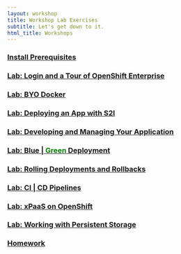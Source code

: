```yaml
---
layout: workshop
title: Workshop Lab Exercises
subtitle: Let's get down to it.
html_title: Workshops
---
```


### <a class="anchor" href="workshop-prerequisites.html" aria-hidden="true"><span aria-hidden="true" class="octicon octicon-link"></span>Install Prerequisites</a>

### <a class="anchor" href="workshop-lab-welcome.html" aria-hidden="true"><span aria-hidden="true" class="octicon octicon-link"></span>Lab: Login and a Tour of OpenShift Enterprise</a>

### <a class="anchor" href="workshop-lab-byodocker.html" aria-hidden="true"><span aria-hidden="true" class="octicon octicon-link"></span>Lab: BYO Docker</a>

### <a class="anchor" href="workshop-lab1.html" aria-hidden="true"><span aria-hidden="true" class="octicon octicon-link"></span>Lab: Deploying an App with S2I</a>

### <a class="anchor" href="workshop-lab2.html" aria-hidden="true"><span aria-hidden="true" class="octicon octicon-link"></span>Lab: Developing and Managing Your Application</a>

### <a class="anchor" href="workshop-lab3.html" aria-hidden="true"><span aria-hidden="true" class="octicon octicon-link"></span>Lab: Blue | <font color="green">Green</font> Deployment</a>

### <a class="anchor" href="workshop-lab4.html" aria-hidden="true"><span aria-hidden="true" class="octicon octicon-link"></span>Lab: Rolling Deployments and Rollbacks</a>

### <a class="anchor" href="workshop-lab5.html" aria-hidden="true"><span aria-hidden="true" class="octicon octicon-link"></span>Lab: CI | CD Pipelines</a>

### <a class="anchor" href="workshop-lab6.html" aria-hidden="true"><span aria-hidden="true" class="octicon octicon-link"></span>Lab: xPaaS on OpenShift</a>

### <a class="anchor" href="workshop-lab7.html" aria-hidden="true"><span aria-hidden="true" class="octicon octicon-link"></span>Lab: Working with Persistent Storage</a>

### <a class="anchor" href="workshop-homework.html" aria-hidden="true"><span aria-hidden="true" class="octicon octicon-link"></span>Homework</a>
